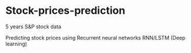 # Stock-prices-prediction

5 years S&P stock data

Predicting stock prices using Recurrent neural networks RNN/LSTM (Deep learning)

